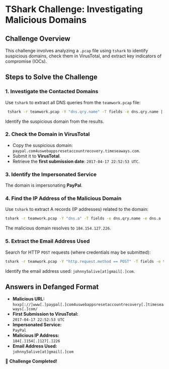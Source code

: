 # TShark Challenge: Investigating Malicious Domains

## Challenge Overview
This challenge involves analyzing a `.pcap` file using `tshark` to identify suspicious domains, check them in VirusTotal, and extract key indicators of compromise (IOCs).

## Steps to Solve the Challenge

### 1. Investigate the Contacted Domains
Use `tshark` to extract all DNS queries from the `teamwork.pcap` file:
```bash
 tshark -r teamwork.pcap -Y "dns.qry.name" -T fields -e dns.qry.name | sort -u
```
Identify the suspicious domain from the results.

### 2. Check the Domain in VirusTotal
- Copy the suspicious domain: `paypal.com4uswebappsresetaccountrecovery.timeseaways.com`.
- Submit it to **VirusTotal**.
- Retrieve the **first submission date**: `2017-04-17 22:52:53 UTC`.

### 3. Identify the Impersonated Service
The domain is impersonating **PayPal**.

### 4. Find the IP Address of the Malicious Domain
Use `tshark` to extract A records (IP addresses) related to the domain:
```bash
tshark -r teamwork.pcap -Y "dns.a" -T fields -e dns.qry.name -e dns.a | sort -u
```
The malicious domain resolves to `184.154.127.226`.

### 5. Extract the Email Address Used
Search for HTTP `POST` requests (where credentials may be submitted):
```bash
tshark -r teamwork.pcap -Y "http.request.method == POST" -T fields -e text
```
Identify the email address used: `johnny5alive[at]gmail[.]com`.

## Answers in Defanged Format
- **Malicious URL:**  
  `hxxp[://]www[.]paypal[.]com4uswebappsresetaccountrecovery[.]timeseaways[.]com/`
- **First Submission to VirusTotal:**  
  `2017-04-17 22:52:53 UTC`
- **Impersonated Service:**  
  `PayPal`
- **Malicious IP Address:**  
  `184[.]154[.]127[.]226`
- **Email Address Used:**  
  `johnny5alive[at]gmail[.]com`

🎉 **Challenge Completed!**
